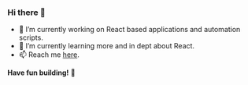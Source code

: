 ### Hi there 👋

- 🔭 I’m currently working on React based applications and automation scripts.
- 🌱 I’m currently learning more and in dept about React.
- 📫 Reach me [here](mailto:shashankyadav.1299@gmail.com?subject=[GitHub]%20Source%20Han%20Sans).

**Have fun building!** 🚀

<!--
**yshashanky/yshashanky** is a ✨ _special_ ✨ repository because its `README.md` (this file) appears on your GitHub profile.

Here are some ideas to get you started:

- 🔭 I’m currently working on ...
- 🌱 I’m currently learning ...
- 👯 I’m looking to collaborate on ...
- 🤔 I’m looking for help with ...
- 💬 Ask me about ...
- 📫 How to reach me: ...
- 😄 Pronouns: ...
- ⚡ Fun fact: ...
-->
